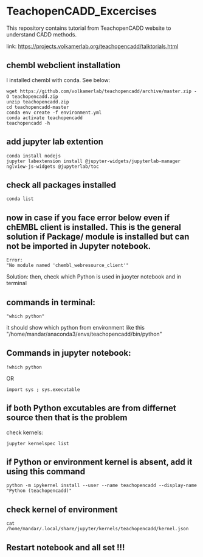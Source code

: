 # TeachopenCADD_Excercises

This repository contains tutorial from TeachopenCADD website to understand CADD methods.

link: https://projects.volkamerlab.org/teachopencadd/talktorials.html

## chembl webclient  installation
I installed chembl with conda. See below:

	wget https://github.com/volkamerlab/teachopencadd/archive/master.zip -O teachopencadd.zip
	unzip teachopencadd.zip
	cd teachopencadd-master
	conda env create -f environment.yml
	conda activate teachopencadd
	teachopencadd -h

## add jupyter lab extention
	conda install nodejs
	jupyter labextension install @jupyter-widgets/jupyterlab-manager nglview-js-widgets @jupyterlab/toc
 
## check all packages installed
	conda list

## now in case if you face error below even if chEMBL client is installed. This is the general solution if Package/ module is installed but can not be imported in Jupyter notebook.

	Error:
	"No module named 'chembl_webresource_client'"

Solution:
then, check which Python is used in juoyter notebook and in terminal

## commands in terminal:
	"which python"

it should show which python from environment like this "/home/mandar/anaconda3/envs/teachopencadd/bin/python"

## Commands in jupyter notebook:

	!which python

OR

	import sys ; sys.executable

## if both Python excutables are from differnet source then that is the problem

check kernels:

	jupyter kernelspec list

## if Python or environment kernel is absent, add it using this command
	python -m ipykernel install --user --name teachopencadd --display-name "Python (teachopencadd)"

## check kernel of environment
	cat /home/mandar/.local/share/jupyter/kernels/teachopencadd/kernel.json

## Restart notebook and all set !!! 

